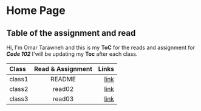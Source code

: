# Home Page 
## Table of the assignment  and read 
Hi, I'm Omar Tarawneh and this is my **ToC** for the reads and assignment for _**Code 102**_
I'will be updating my **Toc** after each class.

|Class   | Read & Assignment  | Links    |
| :---        |    :----:   |          ---: |
| class1 |  README |[link](https://omar-tarawneh.github.io/reading-notes/) |
| class2 |    read02   |[link](https://omar-tarawneh.github.io/reading-notes/read02)|
| class3 | read03 |[link](https://omar-tarawneh.github.io/reading-notes/read03) |
